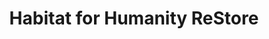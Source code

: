 ---
title: "Habitat for Humanity ReStore"
url: /denton/habitat-for-humanity-restore-west-university-drive/
shop: charity
---